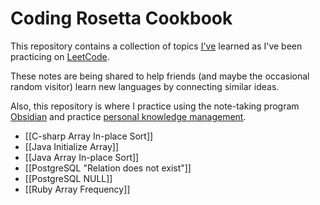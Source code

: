 # Coding Rosetta Cookbook

This repository contains a collection of topics [I've](https://github.com/aaron-ritchey) learned as I've been practicing on [LeetCode](https://leetcode.com).

These notes are being shared to help friends (and maybe the occasional random visitor) learn new languages by connecting similar ideas.

Also, this repository is where I practice using the note-taking program [Obsidian](https://obsidian.md) and practice [personal knowledge management](https://en.wikipedia.org/wiki/Personal_knowledge_management). 

* [[C-sharp Array In-place Sort]]
* [[Java Initialize Array]]
* [[Java Array In-place Sort]]
* [[PostgreSQL "Relation does not exist"]]
* [[PostgreSQL NULL]]
* [[Ruby Array Frequency]]